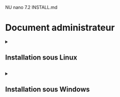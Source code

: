 NU nano 7.2                                                                                                              INSTALL.md                                                                                                                       
# Document administrateur  

<details>
<summary><h2>Installation sous Linux<h2></summary>
<br>

  + <details>
    <summary><h3>Prérequis techniques<h3></summary>
    <br>

    "Tapez votre texte ici"

    </details>

  + <details>
    <summary><h3>Etapes d'installation et de configuration<h3></summary>
    <br>
      
    "Tapez votre texte ici"
    
    </details>

  + <details>
    <summary><h3>F.A.Q.<h3></summary>
    <br>
      
    #### Solutions aux problèmes et communs liés à l'installation et à la configuration.  
      
    </details>

</details>
        
<details>
<summary><h2>Installation sous Windows<h2></summary>
<br>
  
  + <details>
    <summary><h3>Prérequis techniques<h3></summary>
    <br>
      
    </details>

  + <details>
    <summary><h3>Etapes d'installation et de configuration<h3></summary>
    <br>

    #### Instruction étape par étape :  
  
    Le script va s'exécuter sur le PC WINDOWS SERVER 2022 et agir sur le PC distant WINDOWS 11 client.  
    Il va donc falloir configurer :  
    **1- Le PC Windows Serveur**  
    **2- Le PC Windows Client**  

    **Configuration et installations des deux interfaces Windows**    
  
    Toutes les opératieons décrites ci-après se trouvent dans le script co_ssh.ps1 etr sont donc automatisées.
    Pour commencer, il faut ouvrir Powershell en tant qu'administrateur
    Installer Open ssh sur le serveur avec la commande :  
  
        Add-WindowsCapability -Online -Name OpenSSH.Server~~~~0.0.1.0  
  
  
    Après ça il faut démarrer le service ssh :  
  
        Start-Service sshd  
  
    Ensuite, on le configure pour qu'il démarre automatiquement :  
  
        Set-Service -Name -StartupType "Automatic"  
  
    Le démarrage du service SSH a généré le fichier de configuration C:\ProgramData\ssh\sshd_config .  
    Nous allons le modifier avec le bloc notes Windows :  
  
        notepad C:\ProgramData\ssh\sshd_config  
  
    Une fois le fichier ouvert, nous allons modifier la configuration du serveur SSH en autorisant la connexion par mot de passe. Pour ce faire il faut retirer le caractère # situé devant cette ligne :  

    <P ALIGN="center"><IMG src="https://github.com/WildCodeSchool/TSSR-BDX-0924-P2-G2/tree/main/Images/notepad1.png" width=600></P>  
  
    Nous devons ajouter la prise en charge de PowerShell en l'intégrant en tant que sous-système, sinon il n'y a que quelques commandes qui vont fonctionner (non PowerShell). Vous devez ajouter cette nouvelle ligne à la suite de ces deux lignes :  
  
        Subsystem powershell c:/progra~1/powershell/7/pwsh.exe -sshs -NoLogo  
  
    <P ALIGN="center"><IMG src="https://github.com/WildCodeSchool/TSSR-BDX-0924-P2-G2/tree/main/Images/notepad2.png" width=600></P>  
  
    </details>
      
      
      
  + <details>
    <summary><h3>F.A.Q.<h3></summary>
      
    #### Solutions aux problèmes et communs liés à l'installation et à la configuration.  
     

    </details>

</details>

